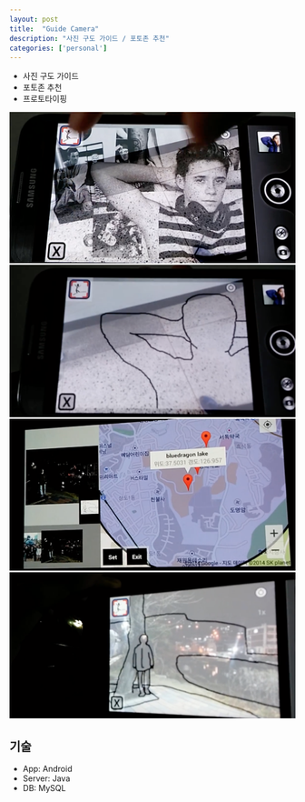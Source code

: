 ```yaml
---
layout: post
title:  "Guide Camera"
description: "사진 구도 가이드 / 포토존 추천"
categories: ['personal']
---
```

- 사진 구도 가이드
- 포토존 추천
- 프로토타이핑

![pose_raw](/assets/image/guideCamera/pose_raw.png)
![pose_line](/assets/image/guideCamera/pose_line.png)
![photozone](/assets/image/guideCamera/photozone.png)
![background_line](/assets/image/guideCamera/background_line.png)

## 기술
- App: Android
- Server: Java
- DB: MySQL